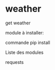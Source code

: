 # weather
get weather

module à installer:

commande
pip install <package name>

Liste des modules

requests 